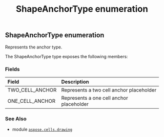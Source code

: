 ﻿---
title: ShapeAnchorType enumeration
second_title: Aspose.Cells for Python via .NET API References
description: 
type: docs
weight: 1130
url: /aspose.cells.drawing/shapeanchortype/
is_root: false
---

## ShapeAnchorType enumeration

Represents the anchor type.



The ShapeAnchorType type exposes the following members:

### Fields
| Field | Description |
| :- | :- |
| TWO_CELL_ANCHOR | Represents a two cell anchor placeholder |
| ONE_CELL_ANCHOR | Represents a one cell anchor placeholder |



### See Also
* module [`aspose.cells.drawing`](..)
